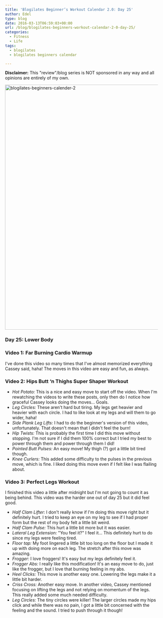 ```yaml
---
title: 'Blogilates Beginner’s Workout Calendar 2.0: Day 25'
author: Edel
type: blog
date: 2016-03-13T06:59:03+00:00
url: /blog/blogilates-beginners-workout-calendar-2-0-day-25/
categories:
  - Fitness
  - Life
tags:
  - blogilates
  - blogilates beginners calendar

---
```

**Disclaimer:** This "review"/blog series is NOT sponsored in any way and all opinions are entirely of my own.

<a href="http://scattered.me/wp-content/uploads/2016/02/blogilates-beginners-calender-2.png" rel="attachment wp-att-11076"><img src="http://scattered.me/wp-content/uploads/2016/02/blogilates-beginners-calender-2-1024x806.png" alt="blogilates-beginners-calender-2" width="1024" height="806" class="alignnone size-large wp-image-11076" srcset="http://erzadel.net/blog/wp-content/uploads/2016/02/blogilates-beginners-calender-2-1024x806.png 1024w, http://erzadel.net/blog/wp-content/uploads/2016/02/blogilates-beginners-calender-2-300x236.png 300w, http://erzadel.net/blog/wp-content/uploads/2016/02/blogilates-beginners-calender-2-768x604.png 768w" sizes="(max-width: 1024px) 100vw, 1024px" /></a>

### Day 25: Lower Body

### Video 1: Far Burning Cardio Warmup

I've done this video so many times that I've almost memorized everything Cassey said, haha! The moves in this video are easy and fun, as always.

<div class="flex-video">
</div>

### Video 2: Hips Butt &#8216;n Thighs Super Shaper Workout

<div class="flex-video">
</div>

  * _Hot Potato:_ This is a nice and easy move to start off the video. When I'm rewatching the videos to write these posts, only then do I notice how graceful Cassey looks doing the moves&#8230; Goals.
  * _Leg Circles:_ These aren't hard but tiring. My legs get heavier and heavier with each circle. I had to like look at my legs and will them to go wider, haha!
  * _Side Plank Leg Lifts:_ I had to do the beginner's version of this video, unfortunately. That doesn't mean that I didn't feel the burn!
  * _Hip Twists:_ This is probably the first time I did this move without stopping. I'm not sure if I did them 100% correct but I tried my best to power through them and power through them I did!
  * _Pointed Butt Pulses:_ An easy move! My thigh (?) got a little bit tired though.
  * _Knee Curlers:_ This added some difficulty to the pulses in the previous move, which is fine. I liked doing this move even if I felt like I was flailing about.

### Video 3: Perfect Legs Workout

I finished this video a little after midnight but I'm not going to count it as being behind. This video was the harder one out of day 25 but it did feel good. 

<div class="flex-video">
</div>

  * _Half Clam Lifter:_ I don't really know if I'm doing this move right but it definitely hurt. I tried to keep an eye on my leg to see if I had proper form but the rest of my body felt a little bit weird.
  * _Half Clam Pulse:_ This hurt a little bit more but it was easier.
  * _Lateral Leg Extension:_ "You feel it?" I feel it&#8230; This definitely hurt to do since my legs were feeling tired.
  * _Floor tap:_ My foot lingered a little bit too long on the floor but I made it up with doing more on each leg. The stretch after this move was amazing.
  * _Frogger:_ I love froggers! It's easy but my legs definitely feel it.
  * _Frogger Abs:_ I really like this modification! It's an easy move to do, just like the frogger, but I love that burning feeling in my abs.
  * _Heel Clicks:_ This move is another easy one. Lowering the legs make it a little bit harder.
  * _Criss Cross:_ Another easy move. In another video, Cassey mentioned focusing on lifting the legs and not relying on momentum of the legs. This really added some much needed difficulty.
  * _Leg Circles:_ The tiny circles were killer! The larger circles made my hips click and while there was no pain, I got a little bit concerned with the feeling and the sound. I tried to push through it though!


